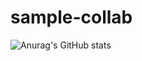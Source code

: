# sample-collab
![Anurag's GitHub stats](https://github-readme-stats.vercel.app/api?username=chamse22inea&show_icons=true&theme=transparent)
